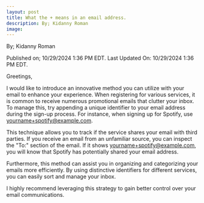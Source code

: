 ```yaml
---
layout: post
title: What the + means in an email address.
description: By; Kidanny Roman
image: 
---
```

By; Kidanny Roman

Published on; 10/29/2024 1:36 PM EDT. Last Updated On: 10/29/2024 1:36 PM EDT.

Greetings,

I would like to introduce an innovative method you can utilize with your email to enhance your experience. When registering for various services, it is common to receive numerous promotional emails that clutter your inbox. To manage this, try appending a unique identifier to your email address during the sign-up process. For instance, when signing up for Spotify, use yourname+spotify@example.com.

This technique allows you to track if the service shares your email with third parties. If you receive an email from an unfamiliar source, you can inspect the "To:" section of the email. If it shows yourname+spotify@example.com, you will know that Spotify has potentially shared your email address.

Furthermore, this method can assist you in organizing and categorizing your emails more efficiently. By using distinctive identifiers for different services, you can easily sort and manage your inbox.

I highly recommend leveraging this strategy to gain better control over your email communications.
